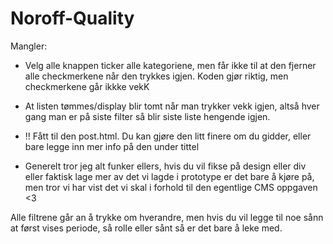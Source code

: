 # Noroff-Quality


Mangler:

- Velg alle knappen ticker alle kategoriene, men får ikke til at den fjerner alle checkmerkene når den trykkes igjen. Koden gjør riktig, men checkmerkene går ikkke vekK

- At listen tømmes/display blir tomt når man trykker vekk igjen, altså hver gang man er på siste filter så blir siste liste hengende igjen.


- !! Fått til den post.html. Du kan gjøre den litt finere om du gidder, eller bare legge inn mer info på den under tittel

- Generelt tror jeg alt funker ellers, hvis du vil fikse på design eller div eller faktisk lage mer av det vi lagde i prototype er det bare å kjøre på, men tror vi har vist det vi skal i forhold til den egentlige CMS oppgaven <3

Alle filtrene går an å trykke om hverandre, men hvis du vil legge til noe sånn at først vises periode, så rolle eller sånt så er det bare å leke med. 
